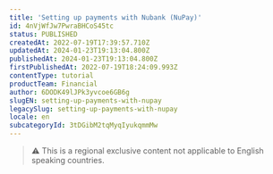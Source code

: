 ```yaml
---
title: 'Setting up payments with Nubank (NuPay)'
id: 4nVjWfJw7PwraBHCoS45tc
status: PUBLISHED
createdAt: 2022-07-19T17:39:57.710Z
updatedAt: 2024-01-23T19:13:04.800Z
publishedAt: 2024-01-23T19:13:04.800Z
firstPublishedAt: 2022-07-19T18:24:09.993Z
contentType: tutorial
productTeam: Financial
author: 6DODK49lJPk3yvcoe6GB6g
slugEN: setting-up-payments-with-nupay
legacySlug: setting-up-payments-with-nupay
locale: en
subcategoryId: 3tDGibM2tqMyqIyukqmmMw
---
```


> ⚠️ This is a regional exclusive content not applicable to English speaking countries.
